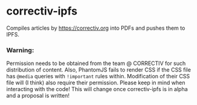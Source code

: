# correctiv-ipfs
Compiles articles by https://correctiv.org into PDFs and pushes them to IPFS.

### Warning:
Permission needs to be obtained from the team @ CORRECTIV for such distribution of content. Also, PhantomJS fails to render CSS if the CSS file has ``@media`` queries with ``!important`` rules within. Modification of their CSS file will (I think) also require their permission. Please keep in mind when interacting with the code! This will change once correctiv-ipfs is in alpha and a proposal is written!
